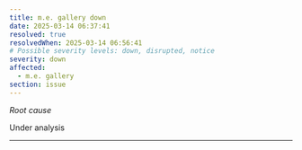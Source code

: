 ```yaml
---
title: m.e. gallery down
date: 2025-03-14 06:37:41
resolved: true
resolvedWhen: 2025-03-14 06:56:41
# Possible severity levels: down, disrupted, notice
severity: down
affected:
  - m.e. gallery
section: issue
---
```


*Root cause*

Under analysis

---


